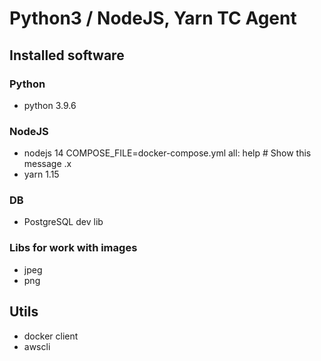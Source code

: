 # Python3 / NodeJS, Yarn TC Agent

## Installed software

### Python
* python 3.9.6

### NodeJS
* nodejs 14
COMPOSE_FILE=docker-compose.yml
all: help  # Show this message
.x
* yarn 1.15

### DB
* PostgreSQL dev lib

### Libs for work with images
* jpeg
* png

## Utils
* docker client
* awscli
